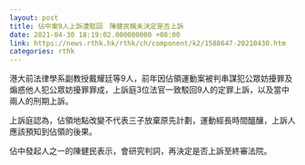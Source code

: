 ```yaml
---
layout: post
title: 佔中案9人上訴遭駁回　陳健民稱未決定是否上訴
date: 2021-04-30 18:19:02.000000000 +08:00
link: https://news.rthk.hk/rthk/ch/component/k2/1588647-20210430.htm
categories: rthk
---
```


港大前法律學系副教授戴耀廷等9人，前年因佔領運動案被判串謀犯公眾妨擾罪及煽惑他人犯公眾妨擾罪罪成，上訴庭3位法官一致駁回9人的定罪上訴，以及當中兩人的刑期上訴。

上訴庭認為，佔領地點改變不代表三子放棄原先計劃，運動經長時間醞釀，上訴人應該預知到佔領的後果。

佔中發起人之一的陳健民表示，會研究判詞，再決定是否上訴至終審法院。
